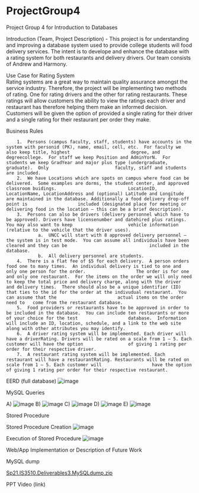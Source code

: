 # ProjectGroup4
Project Group 4 for Introduction to Databases

Introduction (Team, Project Description) - 
        This project is for understanding and improving a database system used to provide college students will food delivery services. The intent is to develope and enhance the           database with a rating system for both restaurants and delivery drivers. Our team consists of Andrew and Harmony.

Use Case for Rating System        
Rating systems are a great way to maintain quality assurance amongst the service industry. Therefore, the project will be implementing two methods of rating. One for             rating drivers and the other for rating restaurants. These ratings will allow customers the ability to view the ratings each driver and restaurant has therefore                 helping them make an informed decision. Customers will be given the option of provided a single rating for their driver and a single rating for their restaurant per             order they make.

Business Rules

        1.	Persons (campus faculty, staff, students) have accounts in the system with personid (PK), name, email, cell, etc.  For faculty we also keep title, highest                       degree, and degreecollege.  For staff we keep Position and AdminYorN.  For students we keep GradYear and major plus type (undergraduate, graduate).  Only                         faculty, staff and students are included.
        2.	We have Locations which are spots on campus where food can be delivered.  Some examples are dorms, the student center, and approved classroom buidings.                           LocationID, LocationName, LocationAddress and (optional) Latitude and Longitude are maintained in the database. Additionally a food delivery drop-off point is                   included (designated place for meeting or delivering food in the location – this can be a brief description).
        3.	Persons can also be drivers (delivery personnel which have to be approved). Drivers have licensenumber and datehired plus ratings. You may also want to keep                     vehicle information (relative to the vehicle that the driver uses).
                a.	UNCC will start with 8 approved delivery personnel – the system is in test mode.  You can assume all individuals have been cleared and they can be                               included in the database.  
                b.	All delivery personnel are students.
        4.	There is a flat fee of $5 for each delivery.  A person orders food one to many times.  An individual delivery is tied to one and only one person for the order.                   The order is for one and only one restaurant.  For the items on the order we will only need to keep the total price and delivery charge, along with the driver                   and delivery times.  There should also be a unique identifier (ID) that ties to the id for the order at the indivudual restaurant.  You can assume that the                       actual items on the order need to   come from the restaurant database.
        5.	Food providers or restaurants have to be approved in order to be included in the database.  You can include ten restaurants or more of your choice for the test                   database.  Information will include an ID, location, schedule, and a link to the web site along with other attributes you may identify.
        6.	A driver rating system will be implemented. Each driver will have a driverRating. Drivers will be rated on a scale from 1 – 5. Each customer will have the option                 of giving 1 rating per order for their respective driver.
        7.	A restaurant rating system will be implemented. Each restaurant will have a restaurantRating. Restaurants will be rated on scale from 1 – 5. Each customer will                   have the option of giving 1 rating per order for their respective restaurant.

EERD (full database)
![image](https://user-images.githubusercontent.com/9091474/115177262-d8593780-a09c-11eb-8535-e4a82c62a829.png)


MySQL Queries

A)
![image](https://user-images.githubusercontent.com/9091474/116835194-7665fb00-ab8f-11eb-8b86-a5d392cb7ef6.png)
B)
![image](https://user-images.githubusercontent.com/9091474/116835198-7cf47280-ab8f-11eb-9167-717d97a77ebd.png)
C)
![image](https://user-images.githubusercontent.com/9091474/116835201-81b92680-ab8f-11eb-921d-b8ba605add70.png)
D)
![image](https://user-images.githubusercontent.com/9091474/116835209-85e54400-ab8f-11eb-9084-999ebb883e2a.png)
E)
![image](https://user-images.githubusercontent.com/9091474/116835214-8aa9f800-ab8f-11eb-8648-737d6da1ce0e.png)


Stored Procedure

Stored Procedure Creation
![image](https://user-images.githubusercontent.com/9091474/116835690-91396f00-ab91-11eb-9d2e-9aac9265bd76.png)

Execution of Stored Procedure
![image](https://user-images.githubusercontent.com/9091474/116835670-7961eb00-ab91-11eb-93e1-ce828d7f0f6e.png)


Web/App Implementation or Description of Future Work



MySQL dump

[Sp21.IS3510.Deliverables3.MySQLdump.zip](https://github.com/gamble18/ProjectGroup4/files/6412658/Sp21.IS3510.Deliverables3.MySQLdump.zip)


PPT Video (link)
